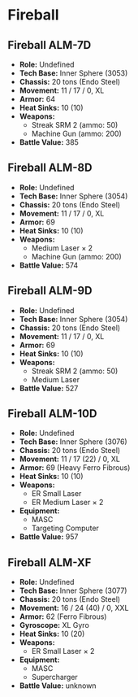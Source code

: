 # Fireball
## Fireball ALM-7D
- **Role:** Undefined
- **Tech Base:** Inner Sphere (3053)
- **Chassis:** 20 tons (Endo Steel)
- **Movement:** 11 / 17 / 0, XL
- **Armor:** 64
- **Heat Sinks:** 10 (10)
- **Weapons:**
  - Streak SRM 2 (ammo: 50)
  - Machine Gun (ammo: 200)
- **Battle Value:** 385

## Fireball ALM-8D
- **Role:** Undefined
- **Tech Base:** Inner Sphere (3054)
- **Chassis:** 20 tons (Endo Steel)
- **Movement:** 11 / 17 / 0, XL
- **Armor:** 69
- **Heat Sinks:** 10 (10)
- **Weapons:**
  - Medium Laser × 2
  - Machine Gun (ammo: 200)
- **Battle Value:** 574

## Fireball ALM-9D
- **Role:** Undefined
- **Tech Base:** Inner Sphere (3054)
- **Chassis:** 20 tons (Endo Steel)
- **Movement:** 11 / 17 / 0, XL
- **Armor:** 69
- **Heat Sinks:** 10 (10)
- **Weapons:**
  - Streak SRM 2 (ammo: 50)
  - Medium Laser
- **Battle Value:** 527

## Fireball ALM-10D
- **Role:** Undefined
- **Tech Base:** Inner Sphere (3076)
- **Chassis:** 20 tons (Endo Steel)
- **Movement:** 11 / 17 (22) / 0, XL
- **Armor:** 69 (Heavy Ferro Fibrous)
- **Heat Sinks:** 10 (10)
- **Weapons:**
  - ER Small Laser
  - ER Medium Laser × 2
- **Equipment:**
  - MASC
  - Targeting Computer
- **Battle Value:** 957

## Fireball ALM-XF
- **Role:** Undefined
- **Tech Base:** Inner Sphere (3077)
- **Chassis:** 20 tons (Endo Steel)
- **Movement:** 16 / 24 (40) / 0, XXL
- **Armor:** 62 (Ferro Fibrous)
- **Gyroscope:** XL Gyro
- **Heat Sinks:** 10 (20)
- **Weapons:**
  - ER Small Laser × 2
- **Equipment:**
  - MASC
  - Supercharger
- **Battle Value:** unknown

